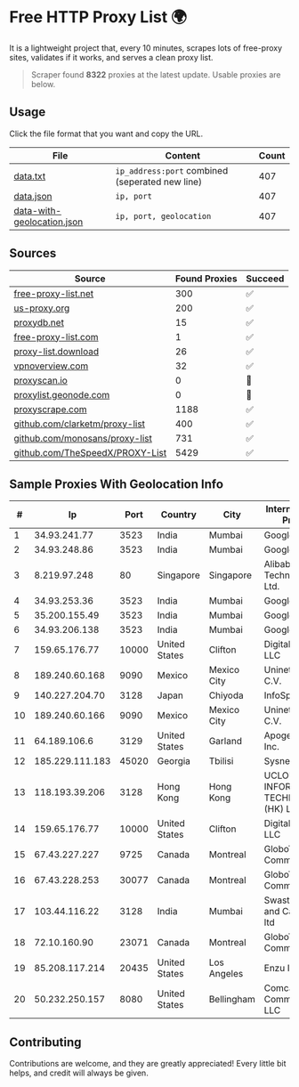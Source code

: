 
# Free HTTP Proxy List 🌍

It is a lightweight project that, every 10 minutes, scrapes lots of free-proxy sites, validates if it works, and serves a clean proxy list.


> Scraper found **8322** proxies at the latest update. Usable proxies are below.

## Usage

Click the file format that you want and copy the URL.


|File|Content|Count|
|----|-------|-----|
|[data.txt](https://raw.githubusercontent.com/themiralay/Proxy-List-World/master/data.txt)|`ip_address:port` combined (seperated new line)|407|
|[data.json](https://raw.githubusercontent.com/themiralay/Proxy-List-World/master/data.json)|`ip, port`|407|
|[data-with-geolocation.json](https://raw.githubusercontent.com/themiralay/Proxy-List-World/master/data-with-geolocation.json)|`ip, port, geolocation`|407|

## Sources

|Source|Found Proxies|Succeed|
|------|-------------|-------|
|[free-proxy-list.net](https://free-proxy-list.net)|300|✅|
|[us-proxy.org](https://www.us-proxy.org)|200|✅|
|[proxydb.net](http://proxydb.net)|15|✅|
|[free-proxy-list.com](https://free-proxy-list.com/?page=&port=&type%5B%5D=http&type%5B%5D=https&up_time=0&search=Search)|1|✅|
|[proxy-list.download](https://www.proxy-list.download/HTTP)|26|✅|
|[vpnoverview.com](https://vpnoverview.com/privacy/anonymous-browsing/free-proxy-servers)|32|✅|
|[proxyscan.io](https://www.proxyscan.io)|0|🚫|
|[proxylist.geonode.com](https://proxylist.geonode.com/api/proxy-list?limit=300&page=1&sort_by=lastChecked&sort_type=desc&protocols=http,https)|0|🚫|
|[proxyscrape.com](https://api.proxyscrape.com/v2/?request=displayproxies&protocol=http&timeout=10000&country=all&ssl=all&anonymity=all)|1188|✅|
|[github.com/clarketm/proxy-list](https://raw.githubusercontent.com/clarketm/proxy-list/master/proxy-list-raw.txt)|400|✅|
|[github.com/monosans/proxy-list](https://raw.githubusercontent.com/monosans/proxy-list/main/proxies/http.txt)|731|✅|
|[github.com/TheSpeedX/PROXY-List](https://raw.githubusercontent.com/TheSpeedX/PROXY-List/master/http.txt)|5429|✅|


## Sample Proxies With Geolocation Info

|#|Ip|Port|Country|City|Internet Service Provider|
|-|--|----|-------|----|-------------------------|
|1|34.93.241.77|3523|India|Mumbai|Google LLC|
|2|34.93.248.86|3523|India|Mumbai|Google LLC|
|3|8.219.97.248|80|Singapore|Singapore|Alibaba (US) Technology Co., Ltd.|
|4|34.93.253.36|3523|India|Mumbai|Google LLC|
|5|35.200.155.49|3523|India|Mumbai|Google LLC|
|6|34.93.206.138|3523|India|Mumbai|Google LLC|
|7|159.65.176.77|10000|United States|Clifton|DigitalOcean, LLC|
|8|189.240.60.168|9090|Mexico|Mexico City|Uninet S.A. de C.V.|
|9|140.227.204.70|3128|Japan|Chiyoda|InfoSphere|
|10|189.240.60.166|9090|Mexico|Mexico City|Uninet S.A. de C.V.|
|11|64.189.106.6|3129|United States|Garland|Apogee Telecom Inc.|
|12|185.229.111.183|45020|Georgia|Tbilisi|Sysnet LLC|
|13|118.193.39.206|3128|Hong Kong|Hong Kong|UCLOUD INFORMATION TECHNOLOGY (HK) LIMITED|
|14|159.65.176.77|10000|United States|Clifton|DigitalOcean, LLC|
|15|67.43.227.227|9725|Canada|Montreal|GloboTech Communications|
|16|67.43.228.253|30077|Canada|Montreal|GloboTech Communications|
|17|103.44.116.22|3128|India|Mumbai|Swastik Internet and Cables pvt. ltd|
|18|72.10.160.90|23071|Canada|Montreal|GloboTech Communications|
|19|85.208.117.214|20435|United States|Los Angeles|Enzu Inc|
|20|50.232.250.157|8080|United States|Bellingham|Comcast Cable Communications, LLC|



## Contributing

Contributions are welcome, and they are greatly appreciated! Every
little bit helps, and credit will always be given.

